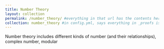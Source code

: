 ```yaml
---
title: Number Theory
layout: collection
permalink: /number_theory/ #everything in that url has the contents here
collection: number_theory #in config.yml, says everything in _proofs is in collection called proofs
---
```

 
Number theory includes different kinds of number (and their relationships), complex number, modular